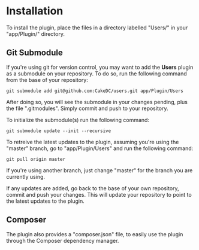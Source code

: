 Installation
============

To install the plugin, place the files in a directory labelled "Users/" in your "app/Plugin/" directory.

Git Submodule
-------------

If you're using git for version control, you may want to add the **Users** plugin as a submodule on your repository. To do so, run the following command from the base of your repository:

```
git submodule add git@github.com:CakeDC/users.git app/Plugin/Users
```

After doing so, you will see the submodule in your changes pending, plus the file ".gitmodules". Simply commit and push to your repository.

To initialize the submodule(s) run the following command:

```
git submodule update --init --recursive
```

To retreive the latest updates to the plugin, assuming you're using the "master" branch, go to "app/Plugin/Users" and run the following command:

```
git pull origin master
```

If you're using another branch, just change "master" for the branch you are currently using.

If any updates are added, go back to the base of your own repository, commit and push your changes. This will update your repository to point to the latest updates to the plugin.

Composer
--------

The plugin also provides a "composer.json" file, to easily use the plugin through the Composer dependency manager.